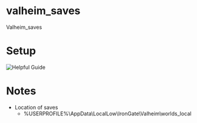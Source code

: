 # valheim_saves
Valheim_saves

# Setup
![Helpful Guide](https://steamcommunity.com/app/892970/discussions/0/3827536762645359576/)

# Notes
- Location of saves
  -    %USERPROFILE%\AppData\LocalLow\IronGate\Valheim\worlds_local
